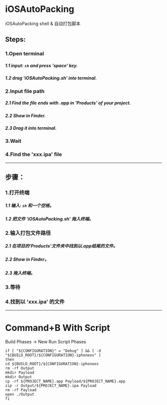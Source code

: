 # iOSAutoPacking
iOSAutoPacking shell & 自动打包脚本

## Steps:

### 1.Open terminal
##### 1.1 input: ``` sh ``` and press 'space' key.
##### 1.2 drag 'iOSAutoPacking.sh' into terminal.

### 2.Input file path
 ##### 2.1 Find the file ends with .app in 'Products' of your project.
 ##### 2.2 Show in Finder.
 ##### 2.3 Drag it into terminal.

### 3.Wait

### 4.Find the 'xxx.ipa' file

---

## 步骤：

### 1.打开终端
##### 1.1 输入: ``` sh ``` 和一个空格。

##### 1.2 把文件 'iOSAutoPacking.sh' 拖入终端。

### 2.输入打包文件路径

##### 2.1 在项目的'Products'文件夹中找到以.app结尾的文件。
##### 2.2 Show in Finder。
##### 2.3 拖入终端。

### 3.等待

### 4.找到以 'xxx.ipa' 的文件

---

# Command+B With Script

Build Phases -> New Run Script Phases

```
if [ "${CONFIGURATION}" = "Debug" ] && [ -d "${BUILD_ROOT}/${CONFIGURATION}-iphoneos" ]
then
cd ${BUILD_ROOT}/${CONFIGURATION}-iphoneos
rm -rf Output
mkdir Payload
mkdir Output
cp -rf ${PROJECT_NAME}.app Payload/${PROJECT_NAME}.app
zip -r Output/${PROJECT_NAME}.ipa Payload
rm -rf Payload
open ./Output
fi
```
